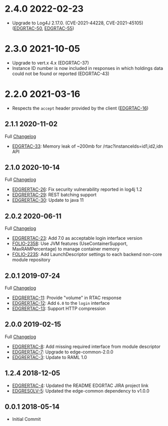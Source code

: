 # 2.4.0 2022-02-23

* Upgrade to Log4J 2.17.0. (CVE-2021-44228, CVE-2021-45105) ([EDGRTAC-50](https://issues.folio.org/browse/EDGRTAC-50), [EDGRTAC-55](https://issues.folio.org/browse/EDGRTAC-55))

# 2.3.0 2021-10-05

* Upgrade to vert.x 4.x (EDGRTAC-37)
* Instance ID number is now included in responses in which holdings data could not be found or reported (EDGRTAC-43)

# 2.2.0 2021-03-16

* Respects the `accept` header provided by the client ([EDGRTAC-16](https://issues.folio.org/browse/EDGRTAC-16))

## 2.1.1 2020-11-02

Full [Changelog](https://github.com/folio-org/edge-rtac/compare/v2.1.0...v2.1.1)

 * [EDGRTAC-33](https://issues.folio.org/browse/EDGRTAC-33): Memory leak of ~200mb for /rtac?instanceIds=id1,id2,idn API

## 2.1.0 2020-10-14

Full [Changelog](https://github.com/folio-org/edge-rtac/compare/v2.0.2...v2.1.0)

 * [EDGRERTAC-26](https://issues.folio.org/browse/EDGRTAC-26): Fix security vulnerability reported in log4j 1.2
 * [EDGRERTAC-29](https://issues.folio.org/browse/EDGRTAC-29): REST batching support
 * [EDGRERTAC-30](https://issues.folio.org/browse/EDGRTAC-30): Update to java 11
 
## 2.0.2 2020-06-11

Full [Changelog](https://github.com/folio-org/edge-rtac/compare/v2.0.1...v2.0.2)

 * [EDGRERTAC-23](https://issues.folio.org/browse/EDGRTAC-23): Add 7.0 as acceptable login interface version
 * [FOLIO-2358](https://issues.folio.org/browse/FOLIO-2358): Use JVM features (UseContainerSupport, MaxRAMPercentage) to manage container memory
 * [FOLIO-2235](https://issues.folio.org/browse/FOLIO-2235): Add LaunchDescriptor settings to each backend non-core module repository

## 2.0.1 2019-07-24

Full [Changelog](https://github.com/folio-org/edge-rtac/compare/v2.0.0...v2.0.1)

 * [EDGRERTAC-11](https://issues.folio.org/browse/EDGRTAC-11): Provide "volume" in RTAC response
 * [EDGRERTAC-12](https://issues.folio.org/browse/EDGRTAC-12): Add `6.0` to the `login` interface
 * [EDGRERTAC-13](https://issues.folio.org/browse/EDGRTAC-13): Support HTTP compression

## 2.0.0 2019-02-15

Full [Changelog](https://github.com/folio-org/edge-rtac/compare/v1.2.4...v2.0.0)

 * [EDGRERTAC-8](https://issues.folio.org/browse/EDGRTAC-8): Add missing required interface from module descriptor
 * [EDGRERTAC-7](https://issues.folio.org/browse/EDGRTAC-7): Upgrade to edge-common-2.0.0
 * [EDGRERTAC-3](https://issues.folio.org/browse/EDGRTAC-3): Update to RAML 1.0

## 1.2.4 2018-12-05
 * [EDGRERTAC-4](https://issues.folio.org/browse/EDGRTAC-4): Updated the README
   EDGRTAC JIRA project link
 * [EDGRESOLV-5](https://issues.folio.org/browse/EDGRTAC-5): Updated the
   edge-common dependency to v1.0.0

## 0.0.1 2018-05-14
 * Initial Commit
